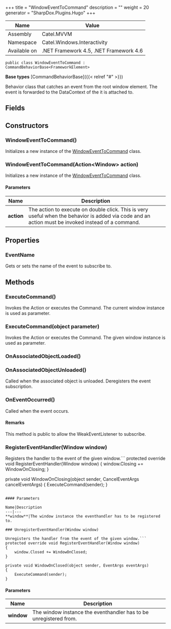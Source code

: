 

+++
title = "WindowEventToCommand" 
description = ""
weight = 20
generator = "SharpDox.Plugins.Hugo"
+++

Name|Value
---|---
Assembly|Catel.MVVM
Namespace|Catel.Windows.Interactivity
Available on|.NET Framework 4.5, .NET Framework 4.6

```
public class WindowEventToCommand : CommandBehaviorBase<FrameworkElement>
```

**Base types**
[CommandBehaviorBase]({{< relref "#" >}})

Behavior class that catches an event from the root window element. The event is forwarded to the DataContext of the it is attached to.

## Fields

## Constructors

### WindowEventToCommand()

Initializes a new instance of the [WindowEventToCommand](#) class.

### WindowEventToCommand(Action&lt;Window&gt; action)

Initializes a new instance of the [WindowEventToCommand](#) class.

#### Parameters

Name|Description
---|---
**action**|The action to execute on double click. This is very useful when the behavior is added via code and an action must be invoked instead of a command.

## Properties

### EventName

Gets or sets the name of the event to subscribe to.

## Methods

### ExecuteCommand()

Invokes the Action or executes the Command. The current window instance is used as parameter.

### ExecuteCommand(object parameter)

Invokes the Action or executes the Command. The given window instance is used as parameter.

### OnAssociatedObjectLoaded()

### OnAssociatedObjectUnloaded()

Called when the associated object is unloaded. Deregisters the event subscription.

### OnEventOccurred()

Called when the event occurs.

#### Remarks

This method is public to allow the WeakEventListener to subscribe.

### RegisterEventHandler(Window window)

Registers the handler to the event of the given window.```
protected override void RegisterEventHandler(Window window)
{
    window.Closing += WindowOnClosing;
}

private void WindowOnClosing(object sender, CancelEventArgs cancelEventArgs)
{
    ExecuteCommand(sender);
}

```

#### Parameters

Name|Description
---|---
**window**|The window instance the eventhandler has to be registered to.

### UnregisterEventHandler(Window window)

Unregisters the handler from the event of the given window.```
protected override void RegisterEventHandler(Window window)
{
    window.Closed += WindowOnClosed;
}

private void WindowOnClosed(object sender, EventArgs eventArgs)
{
    ExecuteCommand(sender);
}

```

#### Parameters

Name|Description
---|---
**window**|The window instance the eventhandler has to be unregistered from.

